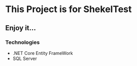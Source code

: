 # This Project is for ShekelTest
## Enjoy it...

### Technologies
* .NET Core  Entity FrameWork
* SQL Server

